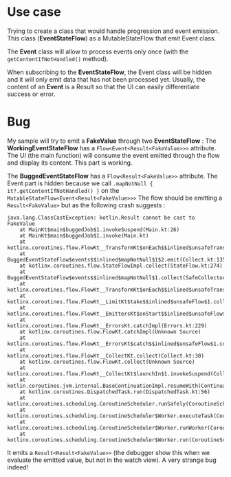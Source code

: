 # Use case

Trying to create a class that would handle progression and event emission.
This class (**EventStateFlow**) as a MutableStateFlow that emit Event class. 

The **Event** class will allow to process events 
only once (with the `getContentIfNotHandled()` method).

When subscribing to the **EventStateFlow**, the Event class will be hidden and it will only emit data that has not been 
processed yet.
Usually, the content of an **Event** is a Result so that the UI can easily differentiate success or error.

# Bug

My sample will try to emit a **FakeValue** through two **EventStateFlow**  :
The **WorkingEventStateFlow** has a `Flow<Event<Result<FakeValue>>>` attribute. The UI (the main function) will consume the event 
emitted through the flow and display its content. This part is working.

The **BuggedEventStateFlow** has a `Flow<Result<FakeValue>>` attribute. The Event part is hidden because we call 
`.mapNotNull { it?.getContentIfNotHandled() }` on the `MutableStateFlow<Event<Result<FakeValue>>>`
The flow should be emitting a `Result<FakeValue>` but as the following crash suggests :

```
java.lang.ClassCastException: kotlin.Result cannot be cast to FakeValue
	at MainKt$main$buggedJob$1.invokeSuspend(Main.kt:26)
	at MainKt$main$buggedJob$1.invoke(Main.kt)
	at kotlinx.coroutines.flow.FlowKt__TransformKt$onEach$$inlined$unsafeTransform$1$2.emit(Collect.kt:134)
	at BuggedEventStateFlow$events$$inlined$mapNotNull$1$2.emit(Collect.kt:135)
	at kotlinx.coroutines.flow.StateFlowImpl.collect(StateFlow.kt:274)
	at BuggedEventStateFlow$events$$inlined$mapNotNull$1.collect(SafeCollector.common.kt:114)
	at kotlinx.coroutines.flow.FlowKt__TransformKt$onEach$$inlined$unsafeTransform$1.collect(SafeCollector.common.kt:114)
	at kotlinx.coroutines.flow.FlowKt__LimitKt$take$$inlined$unsafeFlow$1.collect(SafeCollector.common.kt:116)
	at kotlinx.coroutines.flow.FlowKt__EmittersKt$onStart$$inlined$unsafeFlow$1.collect(SafeCollector.common.kt:120)
	at kotlinx.coroutines.flow.FlowKt__ErrorsKt.catchImpl(Errors.kt:229)
	at kotlinx.coroutines.flow.FlowKt.catchImpl(Unknown Source)
	at kotlinx.coroutines.flow.FlowKt__ErrorsKt$catch$$inlined$unsafeFlow$1.collect(SafeCollector.common.kt:113)
	at kotlinx.coroutines.flow.FlowKt__CollectKt.collect(Collect.kt:30)
	at kotlinx.coroutines.flow.FlowKt.collect(Unknown Source)
	at kotlinx.coroutines.flow.FlowKt__CollectKt$launchIn$1.invokeSuspend(Collect.kt:50)
	at kotlin.coroutines.jvm.internal.BaseContinuationImpl.resumeWith(ContinuationImpl.kt:33)
	at kotlinx.coroutines.DispatchedTask.run(DispatchedTask.kt:56)
	at kotlinx.coroutines.scheduling.CoroutineScheduler.runSafely(CoroutineScheduler.kt:571)
	at kotlinx.coroutines.scheduling.CoroutineScheduler$Worker.executeTask(CoroutineScheduler.kt:738)
	at kotlinx.coroutines.scheduling.CoroutineScheduler$Worker.runWorker(CoroutineScheduler.kt:678)
	at kotlinx.coroutines.scheduling.CoroutineScheduler$Worker.run(CoroutineScheduler.kt:665)
```

It emits a `Result<Result<FakeValue>>` (the debugger show this when we evaluate the emitted value, but not in the watch view).
A very strange bug indeed!  

